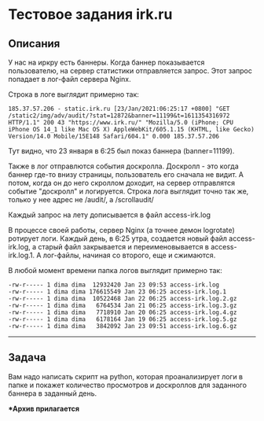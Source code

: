 # Тестовое задания irk.ru
## Описания
У нас на иркру есть баннеры. Когда баннер показывается пользователю, на сервер статистики отправляется запрос. Этот запрос попадает в лог-файл сервера Nginx.
 
Строка в логе выглядит примерно так:
 ```
185.37.57.206 - static.irk.ru [23/Jan/2021:06:25:17 +0800] "GET /static2/img/adv/audit/?stat=12872&banner=11199&t=1611354316972 HTTP/1.1" 200 43 "https://www.irk.ru/" "Mozilla/5.0 (iPhone; CPU iPhone OS 14_1 like Mac OS X) AppleWebKit/605.1.15 (KHTML, like Gecko) Version/14.0 Mobile/15E148 Safari/604.1" 0.000 185.37.57.206
```
Тут видно, что 23 января в 6:25 был показ баннера (banner=11199).
 
Также в лог отправлются события доскролла. Доскролл - это когда баннер где-то внизу страницы, пользователь его сначала не видит. А потом, когда он до него скроллом доходит, на сервер отправлятся событие "доскролл" и логируется. Строка лога выглядит точно так же, только у нее адрес не /audit/, а /scrollaudit/
 
Каждый запрос на лету дописывается в файл access-irk.log
 
В процессе своей работы, сервер Nginx (а точнее демон logrotate) ротирует логи. Каждый день, в 6:25 утра, создается новый файл access-irk.log, а старый файл закрывается и переименовывается в access-irk.log.1. А лог-файлы, начиная со второго, еще и сжимаются.
 
В любой момент времени папка логов выглядит примерно так:
 ```
-rw-r----- 1 dima dima  12932420 Jan 23 09:53 access-irk.log
-rw-r----- 1 dima dima 176615549 Jan 23 06:25 access-irk.log.1
-rw-r----- 1 dima dima  10522468 Jan 22 06:25 access-irk.log.2.gz
-rw-r----- 1 dima dima   6764534 Jan 21 06:25 access-irk.log.3.gz
-rw-r----- 1 dima dima   7718910 Jan 20 06:25 access-irk.log.4.gz
-rw-r----- 1 dima dima   6178164 Jan 19 06:25 access-irk.log.5.gz
-rw-r----- 1 dima dima   3842092 Jan 23 09:51 access-irk.log.6.gz
 ```
 
 ____

## Задача
 
Вам надо написать скрипт на python, которая проанализирует логи в папке и покажет количество просмотров и доскроллов для заданного баннера в заданный день.
 
__*Архив прилагается__
